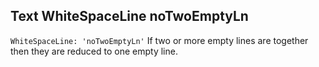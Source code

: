 ## Text WhiteSpaceLine noTwoEmptyLn

`WhiteSpaceLine: 'noTwoEmptyLn'` If two or more empty lines are together then they are reduced to one empty line.  